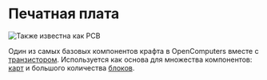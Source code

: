 # Печатная плата

![Также известна как PCB](oredict:oc:materialCircuitBoardPrinted)

Один из самых базовых компонентов крафта в OpenComputers вместе с [транзистором](transistor.md). Используется как основа для множества компонентов: [карт](card.md) и большого количества [блоков](../block/index.md).
